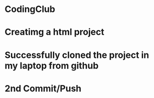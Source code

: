 # CodingClub
# Creatimg a html project
# Successfully cloned the project in my laptop from github
# 2nd Commit/Push
